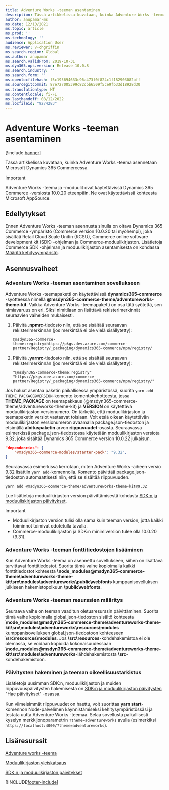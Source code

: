```yaml
---
title: Adventure Works -teeman asentaminen
description: Tässä artikkelissa kuvataan, kuinka Adventure Works -teema asennetaan Microsoft Dynamics 365 Commercessa.
author: anupamar-ms
ms.date: 12/10/2021
ms.topic: article
ms.prod: ''
ms.technology: ''
audience: Application User
ms.reviewer: v-chgriffin
ms.search.region: Global
ms.author: anupamar
ms.search.validFrom: 2019-10-31
ms.dyn365.ops.version: Release 10.0.8
ms.search.industry: ''
ms.search.form: ''
ms.openlocfilehash: f5c195694633c96a473f0f824c1f182903082bff
ms.sourcegitcommit: 87e727005399c82cbb6509f5ce9fb33d18928d30
ms.translationtype: HT
ms.contentlocale: fi-FI
ms.lasthandoff: 08/12/2022
ms.locfileid: "9274283"
---
```

# <a name="install-the-adventure-works-theme"></a>Adventure Works -teeman asentaminen

[!include [banner](includes/banner.md)]

Tässä artikkelissa kuvataan, kuinka Adventure Works -teema asennetaan Microsoft Dynamics 365 Commercessa. 

> [!IMPORTANT]
> Adventure Works -teema ja -moduulit ovat käytettävissä Dynamics 365 Commerce -versiosta 10.0.20 eteenpäin. Ne ovat käytettävissä kohteesta Microsoft AppSource.

## <a name="prerequisites"></a>Edellytykset

Ennen Adventure Works -teeman asennusta sinulla on oltava Dynamics 365 Commerce -ympäristö  (Commerce version 10.0.20 tai myöhempi), joka sisältää Retail Cloud Scale Unitin (RCSU), Commerce online software development kit (SDK) -ohjelman ja Commerce-moduulikirjaston. Lisätietoja Commerce SDK -ohjelman ja moduulikirjaston asentamisesta on kohdassa [Määritä kehitysympäristö](e-commerce-extensibility/setup-dev-environment.md). 

## <a name="installation-steps"></a>Asennusvaiheet

### <a name="install-the-adventure-works-theme-in-your-application"></a>Adventure Works -teeman asentaminen sovellukseen

Adventure Works -teemapaketti on käytettävissä **dynamics365-commerce** -syötteessä nimellä **@msdyn365-commerce-theme/adventureworks-theme-kit**. Vaikka Adventure Works -teemapaketti on osa tätä syötettä, sen nimiavaruus on eri. Siksi nimitilaan on lisättävä rekisterimerkinnät seuraavien vaiheiden mukaisesti.

1. Päivitä **.npmrc**-tiedosto niin, että se sisältää seuraavan rekisterimerkinnän (jos merkintää ei ole vielä sisällytetty):

    `@msdyn365-commerce-theme:registry=https://pkgs.dev.azure.com/commerce-partner/Registry/_packaging/dynamics365-commerce/npm/registry/`

1. Päivitä **.yarnrc**-tiedosto niin, että se sisältää seuraavan rekisterimerkinnän (jos merkintää ei ole vielä sisällytetty):

    `"@msdyn365-commerce-theme:registry" "https://pkgs.dev.azure.com/commerce-partner/Registry/_packaging/dynamics365-commerce/npm/registry/"`  
    
Jos haluat asentaa paketin paikallisessa ympäristössä, suorita `yarn add THEME_PACKAGE@VERSION`-komento komentokehotteesta, jossa **THEME_PACKAGE** on teemapakkaus (@msdyn365-commerce-theme/adventureworks-theme-kit) ja **VERSION** on käytettävä moduulikirjaston versionumero. On tärkeää, että moduulikirjaston ja teemapaketin versiot vastaavat toisiaan. Voit etsiä oikean käytettävän moduulikirjaston versionumeron avaamalla package.json-tiedoston ja etsimällä **aloituspaketin** arvon **riippuvuudet**-osasta. Seuraavassa esimerkissä package.json-tiedostossa käytetään moduulikirjaston versiota 9.32, joka sisältää Dynamics 365 Commerce version 10.0.22 julkaisun.  

```json
"dependencies": {
    "@msdyn365-commerce-modules/starter-pack": "9.32",
}
```

Seuraavassa esimerkissä kerrotaan, miten Adventure Works -aiheen versio 9.32 lisättiin `yarn add`-komennolla. Komento päivittää package.json-tiedoston automaattisesti niin, että se sisältää riippuvuuden.

`yarn add @msdyn365-commerce-theme/adventureworks-theme-kit@9.32`

Lue lisätietoja moduulikirjaston version päivittämisestä kohdasta [SDK:n ja moduuliskirjaston päivitykset](e-commerce-extensibility/sdk-updates.md). 

> [!IMPORTANT]
> - Moduulikirjaston version tulisi olla sama kuin teeman version, jotta kaikki toiminnot toimivat odotetulla tavalla. 
> - Commerce-moduulikirjaston ja SDK:n minimiversion tulee olla 10.0.20 (9.31). 

### <a name="add-the-font-files-for-the-adventure-works-theme"></a>Adventure Works -teeman fonttitiedostojen lisääminen

Kun Adventure Works -teema on asennettu sovellukseen, siihen on lisättävä tarvittavat fonttitiedostot. Suorita tämä vaihe kopioimalla kaikki fonttitiedostot kohteesta **\node_modules@msdyn365-commerce-theme\adventureworks-theme-kit\src\modules\adventureworks\public\webfonts** kumppanisovelluksen julkiseen hakemistopolkuun **\public\webfonts**.

### <a name="set-up-the-resources-for-the-adventure-works-theme"></a>Adventure Works -teeman resurssien määritys

Seuraava vaihe on teeman vaaditun oletusresurssin päivittäminen. Suorita tämä vaihe kopioimalla global.json-tiedoston sisältö kohteesta **\node_modules@msdyn365-commerce-theme\adventureworks-theme-kit\src\modules\adventureworks\resources\modules** kumppanisovelluksen global.json-tiedostoon kohteeseen **\src\resources\modules**. Jos **\src\resources**-kohdehakemistoa ei ole olemassa, se voidaan kopioida kokonaisuudessaan **\node_modules@msdyn365-commerce-theme\adventureworks-theme-kit\src\modules\adventureworks**-lähdehakemistosta **\src**-kohdehakemistoon.

### <a name="pull-updates-and-validate-the-theme"></a>Päivitysten hakeminen ja teeman oikeellisuustarkistus

Lisätietoja uusimman SDK:n, moduulikirjaston ja muiden riippuvuuspäivitysten hakemisesta on [SDK:n ja moduulikirjaston päivitysten](e-commerce-extensibility/sdk-updates.md#pull-updates) "Hae päivitykset" -osassa.

Kun viimeisimmät riippuvuudet on haettu, voit suorittaa **yarn start**-komennon Node-palvelimen käynnistämiseksi kehitysympäristössäsi ja testata uutta Adventure Works -teemaa. Selaa sovellusta paikallisesti kyselyn merkkijonoparametrin `?theme=adventureworks` avulla (esimerkiksi `https://localhost:4000/?theme=adventureworks`).

## <a name="additional-resources"></a>Lisäresurssit

[Adventure works -teema](adventure-works-theme.md)

[Moduulikirjaston yleiskatsaus](starter-kit-overview.md)

[SDK:n ja moduulikirjaston päivitykset](e-commerce-extensibility/sdk-updates.md)

[!INCLUDE[footer-include](../includes/footer-banner.md)]

